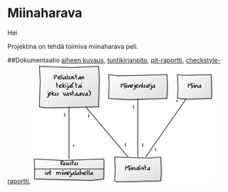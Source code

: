 # Miinaharava

Hei

Projektina on tehdä toimiva miinaharava peli.

##Dokumentaatio
[aiheen kuvaus](dokumentaatio/aiheenKuvausJaRakenne.md),
[tuntikirjanpito](dokumentaatio/tuntikirjanpito.md),
[pit-raportti](dokumentaatio/pit-raportti/201701271747),
[checkstyle-raportti](dokumentaatio/checkstyle-raportti/site),
![Määrittelyvaiheen luokkakaavio](dokumentaatio/alustavaluokkakaavio.png)